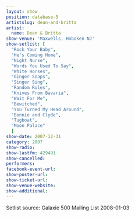 ```yaml
---
layout: show
position: database-5
artistslug: dean-and-britta
artist:
  name: Dean & Britta
show-venue: 'Maxwells, Hoboken NJ'
show-setlist: [
  "Rock Your Baby",
  "He's Coming Home",
  "Night Nurse",
  "Words You Used To Say",
  "White Horses",
  "Ginger Snaps",
  "Singer Sing",
  "Random Rules",
  "Knives From Bavaria",
  "Wait For Me",
  "Bewitched",
  "You Turned My Head Around",
  "Bonnie and Clyde",
  "Tugboat",
  "Moon Palace"
  ]
show-date: 2007-12-31
category: 2007
show-radio: 
show-lastfm: 429491
show-cancelled: 
performers: 
facebook-event-url: 
show-poster-url: 
show-ticket-url: 
show-venue-website: 
show-additional: 
---
```


Setlist source: Galaxie 500 Mailing List 2008-01-03
